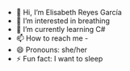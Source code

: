 - 👋 Hi, I’m Elisabeth Reyes García
- 👀 I’m interested in breathing
- 🌱 I’m currently learning C#
- 📫 How to reach me -
- 😄 Pronouns: she/her
- ⚡ Fun fact: I want to sleep

<!---
soft-bubble/soft-bubble is a ✨ special ✨ repository because its `README.md` (this file) appears on your GitHub profile.
You can click the Preview link to take a look at your changes.
--->
